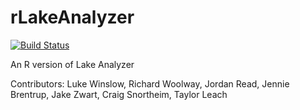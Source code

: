 rLakeAnalyzer
===============
[![Build Status](https://travis-ci.org/GLEON/rLakeAnalyzer.svg?branch=master)](https://travis-ci.org/GLEON/rLakeAnalyzer)

An R version of Lake Analyzer

Contributors: Luke Winslow, Richard Woolway, Jordan Read, Jennie Brentrup, Jake Zwart, Craig Snortheim, Taylor Leach
